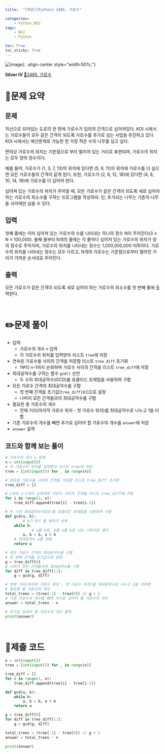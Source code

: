 ```yaml
---
title:  "[백준][Python] 2485. 가로수" 

categories: 
    - Python_BOJ
tags: 
    - BOJ
    - Python

toc: True
toc_sticky: True
---
```

![image](https://github.com/user-attachments/assets/32319fe8-99e9-4031-b5d1-9f1909b510dc){: .align-center style="width:50%;"}

**Silver Ⅳ** 
[🔗2485. 가로수](https://www.acmicpc.net/problem/2485)

# 📝문제 요약
## 문제

직선으로 되어있는 도로의 한 편에 가로수가 임의의 간격으로 심어져있다. KOI 시에서는 가로수들이 모두 같은 간격이 되도록 가로수를 추가로 심는 사업을 추진하고 있다. KOI 시에서는 예산문제로 가능한 한 가장 적은 수의 나무를 심고 싶다.

편의상 가로수의 위치는 기준점으로 부터 떨어져 있는 거리로 표현되며, 가로수의 위치는 모두 양의 정수이다.

예를 들어, 가로수가 (1, 3, 7, 13)의 위치에 있다면 (5, 9, 11)의 위치에 가로수를 더 심으면 모든 가로수들의 간격이 같게 된다. 또한, 가로수가 (2, 6, 12, 18)에 있다면 (4, 8, 10, 14, 16)에 가로수를 더 심어야 한다.

심어져 있는 가로수의 위치가 주어질 때, 모든 가로수가 같은 간격이 되도록 새로 심어야 하는 가로수의 최소수를 구하는 프로그램을 작성하라. 단, 추가되는 나무는 기존의 나무들 사이에만 심을 수 있다.

## 입력

첫째 줄에는 이미 심어져 있는 가로수의 수를 나타내는 하나의 정수 N이 주어진다(3 ≤ N ≤ 100,000). 둘째 줄부터 N개의 줄에는 각 줄마다 심어져 있는 가로수의 위치가 양의 정수로 주어지며, 가로수의 위치를 나타내는 정수는 1,000,000,000 이하이다. 가로수의 위치를 나타내는 정수는 모두 다르고, N개의 가로수는 기준점으로부터 떨어진 거리가 가까운 순서대로 주어진다.

## 출력

모든 가로수가 같은 간격이 되도록 새로 심어야 하는 가로수의 최소수를 첫 번째 줄에 출력한다.


<br>

# ✏️문제 풀이
- 입력
    - 가로수의 개수 `n` 입력
    - 각 가로수의 위치를 입력받아 리스트 `tree`에 저장
- 연속된 가로수들 사이의 간격을 저장할 리스트 `tree_diff` 초기화
    - 1부터 n-1까지 순회하며 가로수 사이의 간격을 리스트 `tree_diff`에 저장
- 최대공약수를 구하는 함수 `gcd()` 선언
    - 두 수의 최대공약수(GCD)를 유클리드 호제법을 사용하여 구함
- 모든 가로수 간격의 최대공약수를 구함
    - 첫 번째 간격을 초기값(`tree_diff[0]`)으로 설정
    - 나머지 모든 간격들과의 최대공약수를 구함
- 필요한 총 가로수의 개수
    - 전체 거리(마지막 가로수 위치 - 첫 가로수 위치)를 최대공약수로 나누고 1을 더함
- 기존 가로수의 개수를 빼면 추가로 심어야 할 가로수의 개수를 `answer`에 저장
- `answer` 출력

## 코드와 함께 보는 풀이

```python
# 가로수의 개수 n 입력
n = int(input())
# 각 가로수의 위치를 입력받아 리스트 tree에 저장
tree = [int(input()) for _ in range(n)]

# 연속된 가로수들 사이의 간격을 저장할 리스트 tree_diff 초기화
tree_diff = []

# 1부터 n-1까지 순회하며 가로수 사이의 간격을 리스트 tree_diff에 저장
for i in range(1, n):
    tree_diff.append(tree[i] - tree[i-1])

# 두 수의 최대공약수(GCD)를 유클리드 호제법을 사용하여 구함
def gcd(a, b):
		# b가 0이 될 때까지 반복
    while b:
		    # a를 b로, b를 a를 b로 나눈 나머지로 갱신
        a, b = b, a % b 
    # 최대공약수 a를 반환
    return a  

# 모든 가로수 간격의 최대공약수를 구함
# 첫 번째 간격을 초기값으로 설정
g = tree_diff[0]
# 나머지 모든 간격들과의 최대공약수를 구함
for diff in tree_diff[1:]:
    g = gcd(g, diff)

# 전체 거리(마지막 가로수 위치 - 첫 가로수 위치)를 최대공약수로 나누고 1을 더하면
# 필요한 총 가로수의 개수
total_trees = (tree[-1] - tree[0]) // g + 1
# 기존 가로수의 개수를 빼면 추가로 심어야 할 가로수의 개수
answer = total_trees - n

# 추가로 심어야 할 가로수의 개수 출력
print(answer)
```

<br>

# 💯제출 코드
```python
n = int(input())
tree = [int(input()) for _ in range(n)]

tree_diff = []
for i in range(1, n):
    tree_diff.append(tree[i] - tree[i-1])

def gcd(a, b):
    while b:
        a, b = b, a % b
    return a

g = tree_diff[0]
for diff in tree_diff[1:]:
    g = gcd(g, diff)

total_trees = (tree[-1] - tree[0]) // g + 1
answer = total_trees - n

print(answer)
```